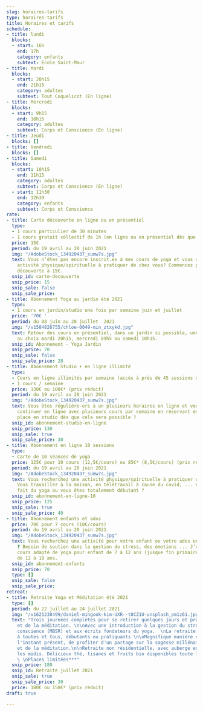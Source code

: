```yaml
---
slug: horaires-tarifs
type: horaires-tarifs
title: Horaires et tarifs
schedule:
- title: lundi
  blocks:
  - start: 16h
    end: 17h
    category: enfants
    subtext: Ecole Saint-Maur
- title: Mardi
  blocks:
  - start: 20h15
    end: 21h15
    category: adultes
    subtext: Tout Coquelicot (En ligne)
- title: Mercredi
  blocks:
  - start: 9h15
    end: 10h15
    category: adultes
    subtext: Corps et Conscience (En ligne)
- title: Jeudi
  blocks: []
- title: Vendredi
  blocks: []
- title: Samedi
  blocks:
  - start: 10h15
    end: 11h15
    category: adultes
    subtext: Corps et Conscience (En ligne)
  - start: 11h30
    end: 12h30
    category: enfants
    subtext: Corps et Conscience
rate:
- title: Carte découverte en ligne ou en présentiel
  type:
  - 1 cours particulier de 30 minutes
  - 1 cours gratuit collectif de 1h (en ligne ou en présentiel dès que possible.
  price: 15€
  period: du 19 avril au 20 juin 2021
  img: "/AdobeStock_134920437_sumw7s.jpg"
  text: Vous n’êtes pas encore inscrit.es à mes cours de yoga et vous recherchez une
    activité physique/spirituelle à pratiquer de chez vous? Commencez par la carte
    découverte à 15€.
  snip_id: carte-decouverte
  snip_price: 15
  snip_sale: false
  snip_sale_price: 
- title: Abonnement Yoga au jardin été 2021
  type:
  - 1 cours en jardin/studio une fois par semaine juin et juillet
  price: '70€ '
  period: du 08 juin au 28 juillet  2021
  img: "/v1584826755/chloe-0049-min_ztxykd.jpg"
  text: Retour des cours en présentiel, dans un jardin si possible, une fois par semaine
    au choix mardi 20h15, mercredi 09h5 ou samedi 10h15.
  snip_id: Abonnement - Yoga Jardin
  snip_price: 70
  snip_sale: false
  snip_sale_price: 28
- title: Abonnement Studio + en ligne illimité
  type:
  - Cours en ligne illimités par semaine (accès à près de 45 sessions de yoga).
  - 1 cours / semaine
  price: 130€ ou 100€* (prix réduit)
  period: du 19 avril au 20 juin 2021
  img: "/AdobeStock_134920437_sumw7s.jpg"
  text: Vous êtes régulière-ers à un plusieurs horaires en ligne et vous souhaitez
    continuer en ligne avec plusieurs cours par semaine en réservant en plus votre
    place en studio dès que cela sera possible ?
  snip_id: abonnement-studio-en-ligne
  snip_price: 130
  snip_sale: true
  snip_sale_price: 30
- title: Abonnement en ligne 10 sessions
  type:
  - Carte de 10 séances de yoga
  price: 125€ pour 10 cours (12,5€/cours) ou 85€* (8,5€/cours) (prix réduit)
  period: du 19 avril au 20 juin 2021
  img: "/AdobeStock_134920437_sumw7s.jpg"
  text: Vous recherchez une activité physique/spirituelle à pratiquer de chez vous?
    Vous travaillez à la maison, en télétravail à cause du covid, ... Vous avez déjà
    fait du yoga ou vous êtes totalement débutant ?
  snip_id: abonnement-en-ligne-10
  snip_price: 125
  snip_sale: true
  snip_sale_price: 40
- title: Abonnement enfants et ados
  price: 70€ pour 7 cours (10€/cours)
  period: du 19 avril au 20 juin 2021
  img: "/AdobeStock_134920437_sumw7s.jpg"
  text: Vous recherchez une activité pour votre enfant ou votre ados un peu différente
    ? Besoin de soutien dans la gestion du stress, des émotions ... J’organise des
    cours adapté de yoga pour enfant de 7 à 12 ans (jusque fin primaire) et pour ados
    de 12 à 18 ans.
  snip_id: abonnement-enfants
  snip_price: 70
  type: []
  snip_sale: false
  snip_sale_price: 
retreat:
- title: Retraite Yoga et Méditation été 2021
  type: []
  period: du 22 juillet au 24 juillet 2021
  img: "/v1621238499/daniel-mingook-kim-UXR--t8CZ1U-unsplash_pm1z61.jpg"
  text: "Trois journées complètes pour se retirer quelques jours et pratiquer du yoga
    et de la méditation. \n\nAvec une introduction à la gestion du stress par la pleine
    conscience (MBSR) et aux écrits fondateurs du yoga.  \nLa retraite est accessible
    à toutes et tous, débutants ou pratiquants.\n\nMagnifique manière de célébrer
    l'instant présent, de profiter d'un partage sur la sagesse millénaire du yoga
    et de la méditation.\n\nRetraite non résidentielle, avec auberge espagnole tous
    les midis. Délicieux thé, tisanes et fruits bio disponibles toute la journée.
    \ \nPlaces limitées***"
  snip_price: 180
  snip_id: Retraite juillet 2021
  snip_sale: true
  snip_sale_price: 30
  price: 180€ ou 150€* (prix réduit)
draft: true

---
```

